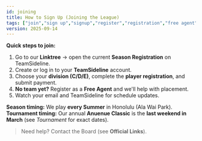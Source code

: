 ```yaml
---
id: joining
title: How to Sign Up (Joining the League)
tags: ["join","sign up","signup","register","registration","free agent","get started","new player"]
version: 2025-09-14
---
```


**Quick steps to join:**
1) Go to our **Linktree** → open the current **Season Registration** on TeamSideline.  
2) Create or log in to your **TeamSideline** account.  
3) Choose your **division (C/D/E)**, complete the **player registration**, and submit payment.  
4) **No team yet?** Register as a **Free Agent** and we'll help with placement.  
5) Watch your email and TeamSideline for schedule updates.

**Season timing:** We play **every Summer** in Honolulu (Ala Wai Park).  
**Tournament timing:** Our annual **Anuenue Classic** is the **last weekend in March** (see *Tournament* for exact dates).

> Need help? Contact the Board (see **Official Links**).